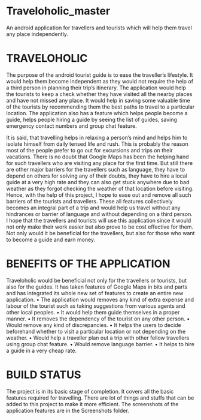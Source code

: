 # Traveloholic_master
 An android application for travellers and tourists which will help them travel any place independently.

<h1>TRAVELOHOLIC</h1>
The purpose of the android tourist guide is to ease the traveller’s lifestyle. It would help them become independent as they would not require the help of a third person in planning their trip’s itinerary. The application would help the tourists to keep a check whether they have visited all the nearby places and have not missed any place. It would help in saving some valuable time of the tourists by recommending them the best paths to travel to a particular location. The application also has a feature which helps people become a guide, helps people hiring a guide by seeing the list of guides, saving emergency contact numbers and group chat feature.

It is said, that travelling helps in relaxing a person’s mind and helps him to isolate himself from daily tensed life and rush. This is probably the reason most of the people prefer to go out for excursions and trips on their vacations. There is no doubt that Google Maps has been the helping hand for such travellers who are visiting any place for the first time. But still there are other major barriers for the travellers such as language, they have to depend on others for solving any of their doubts, they have to hire a local guide at a very high rate and they can also get stuck anywhere due to bad weather as they forgot checking the weather of that location before visiting. Hence, with the help of this project, I hope to ease out and remove all such barriers of the tourists and travellers. These all features collectively becomes an integral part of a trip and would help us travel without any hindrances or barrier of language and without depending on a third person. I hope that the travellers and tourists will use this application since it would not only make their work easier but also prove to be cost effective for them. Not only would it be beneficial for the travellers, but also for those who want to become a guide and earn money.

<h1>BENEFITS OF THE APPLICATION</h1>
Traveloholic would be beneficial not only for the travellers or tourists, but also for the guides. It has taken features of Google Maps in bits and parts and has integrated its whole new set of features to create an entire new application.
•	The application would removes any kind of extra expense and labour of the tourist such as taking suggestions from various agents and other local peoples. 
•	It would help them guide themselves in a proper manner. 
•	It removes the dependency of the tourist on any other person. 
•	Would remove any kind of discrepancies. 
•	 It helps the users to decide beforehand whether to visit a particular location or not depending on the weather.
•	Would help a traveller plan out a trip with other fellow travellers using group chat feature.
•	Would remove language barrier.
•	It helps to hire a guide in a very cheap rate.

<h1>BUILD STATUS</h1>
The project is in its basic stage of completion. It covers all the basic features required for travelling. There are lot of things and stuffs that can be added to this project to make it more efficient. The screenshots of the application features are in the Screenshots folder.
